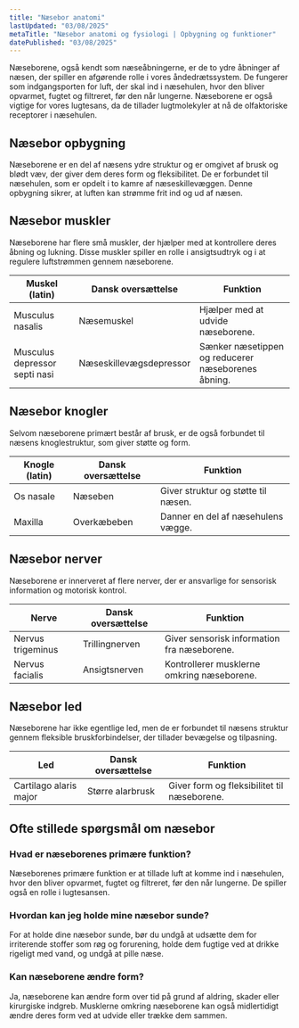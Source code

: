 ```yaml
---
title: "Næsebor anatomi"
lastUpdated: "03/08/2025"
metaTitle: "Næsebor anatomi og fysiologi | Opbygning og funktioner"
datePublished: "03/08/2025"
---
```


Næseborene, også kendt som næseåbningerne, er de to ydre åbninger af næsen, der spiller en afgørende rolle i vores åndedrætssystem. De fungerer som indgangsporten for luft, der skal ind i næsehulen, hvor den bliver opvarmet, fugtet og filtreret, før den når lungerne. Næseborene er også vigtige for vores lugtesans, da de tillader lugtmolekyler at nå de olfaktoriske receptorer i næsehulen.

## Næsebor opbygning

Næseborene er en del af næsens ydre struktur og er omgivet af brusk og blødt væv, der giver dem deres form og fleksibilitet. De er forbundet til næsehulen, som er opdelt i to kamre af næseskillevæggen. Denne opbygning sikrer, at luften kan strømme frit ind og ud af næsen.

## Næsebor muskler

Næseborene har flere små muskler, der hjælper med at kontrollere deres åbning og lukning. Disse muskler spiller en rolle i ansigtsudtryk og i at regulere luftstrømmen gennem næseborene.

| Muskel (latin) | Dansk oversættelse | Funktion |
|----------------|---------------------|----------|
| Musculus nasalis | Næsemuskel | Hjælper med at udvide næseborene. |
| Musculus depressor septi nasi | Næseskillevægsdepressor | Sænker næsetippen og reducerer næseborenes åbning. |

## Næsebor knogler

Selvom næseborene primært består af brusk, er de også forbundet til næsens knoglestruktur, som giver støtte og form.

| Knogle (latin) | Dansk oversættelse | Funktion |
|----------------|---------------------|----------|
| Os nasale | Næseben | Giver struktur og støtte til næsen. |
| Maxilla | Overkæbeben | Danner en del af næsehulens vægge. |

## Næsebor nerver

Næseborene er innerveret af flere nerver, der er ansvarlige for sensorisk information og motorisk kontrol.

| Nerve | Dansk oversættelse | Funktion |
|-------|---------------------|----------|
| Nervus trigeminus | Trillingnerven | Giver sensorisk information fra næseborene. |
| Nervus facialis | Ansigtsnerven | Kontrollerer musklerne omkring næseborene. |

## Næsebor led

Næseborene har ikke egentlige led, men de er forbundet til næsens struktur gennem fleksible bruskforbindelser, der tillader bevægelse og tilpasning.

| Led | Dansk oversættelse | Funktion |
|-----|---------------------|----------|
| Cartilago alaris major | Større alarbrusk | Giver form og fleksibilitet til næseborene. |

## Ofte stillede spørgsmål om næsebor

### Hvad er næseborenes primære funktion?

Næseborenes primære funktion er at tillade luft at komme ind i næsehulen, hvor den bliver opvarmet, fugtet og filtreret, før den når lungerne. De spiller også en rolle i lugtesansen.

### Hvordan kan jeg holde mine næsebor sunde?

For at holde dine næsebor sunde, bør du undgå at udsætte dem for irriterende stoffer som røg og forurening, holde dem fugtige ved at drikke rigeligt med vand, og undgå at pille næse.

### Kan næseborene ændre form?

Ja, næseborene kan ændre form over tid på grund af aldring, skader eller kirurgiske indgreb. Musklerne omkring næseborene kan også midlertidigt ændre deres form ved at udvide eller trække dem sammen.